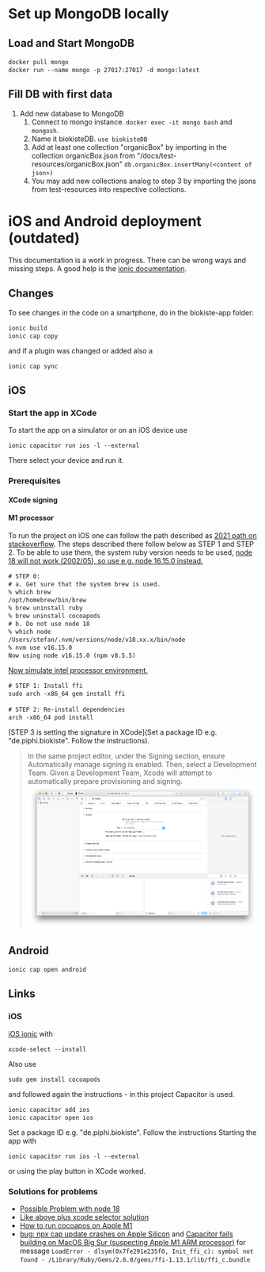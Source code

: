 # Set up MongoDB locally
## Load and Start MongoDB
```
docker pull mongo
docker run --name mongo -p 27017:27017 -d mongo:latest
```
## Fill DB with first data
1. Add new database to MongoDB
   1. Connect to mongo instance. `docker exec -it mongo bash` and `mongosh`.
   2. Name it biokisteDB. `use biokisteDB` 
   3. Add at least one collection "organicBox" by importing in the collection organicBox.json from "/docs/test-resources/organicBox.json" `db.organicBox.insertMany(<content of json>)`
   4. You may add new collections analog to step 3 by importing the jsons from test-resources into respective collections.

# iOS and Android deployment (outdated)
This documentation is a work in progress. There can be wrong ways and missing steps.
A good help is the [ionic documentation](https://ionicframework.com/docs/react/your-first-app/deploying-mobile).
## Changes
To see changes in the code on a smartphone, do in the biokiste-app folder:
```
ionic build
ionic cap copy
```
and if a plugin was changed or added also a 
```
ionic cap sync
```
## iOS
### Start the app in XCode
To start the app on a  simulator or on an iOS device use
```
ionic capacitor run ios -l --external
```
There select your device and run it.
### Prerequisites
#### XCode signing

#### M1 processor
To run the project on iOS one can follow the path described as 
[2021 path on stackoverflow](https://stackoverflow.com/a/65334677/1985423). The steps 
described there follow below as STEP 1 and STEP 2. To be able to use them, the system 
ruby version needs to be used, [node 18 will not work (2002/05), so use e.g. node 16.15.0 instead.](https://github.com/ionic-team/ionic-cli/issues/4839)
```
# STEP 0: 
# a. Get sure that the system brew is used.
% which brew
/opt/homebrew/bin/brew
% brew uninstall ruby
% brew uninstall cocoapods
# b. Do not use node 18
% which node
/Users/stefan/.nvm/versions/node/v18.xx.x/bin/node
% nvm use v16.15.0
Now using node v16.15.0 (npm v8.5.5)
```
[Now simulate intel processor environment.](https://www.angularfix.com/2022/01/ionic-application-xcode-build-errors.html)
```
# STEP 1: Install ffi
sudo arch -x86_64 gem install ffi

# STEP 2: Re-install dependencies
arch -x86_64 pod install
```
[STEP 3 is setting the signature in XCode](Set a package ID e.g. "de.piphi.biokiste". Follow the instructions).
> In the same project editor, under the Signing section, ensure Automatically manage signing is 
> enabled. Then, select a Development Team. Given a Development Team, Xcode will attempt to 
> automatically prepare provisioning and signing.
![img.png](img.png)
## Android
```
ionic cap open android
```

## Links
### iOS
[iOS ionic](https://ionicframework.com/docs/developing/ios) with
```
xcode-select --install
```
Also use
```
sudo gem install cocoapods
```
and followed again the instructions - in this project Capacitor is used.
```
ionic capacitor add ios
ionic capacitor open ios
```
Set a package ID e.g. "de.piphi.biokiste". Follow the instructions
Starting the app with
```
ionic capacitor run ios -l --external
```
or using the play button in XCode worked.
### Solutions for problems
- [Possible Problem with node 18](https://github.com/ionic-team/ionic-cli/issues/4839)
- [Like above plus xcode selector solution](https://stackoverflow.com/questions/69482465/npx-cap-add-ios-fails-with-error-updating-ios-native-dependencies-with-pod-i)
- [How to run cocoapos on Apple M1](https://stackoverflow.com/questions/64901180/how-to-run-cocoapods-on-apple-silicon-m1/64901980#64901980)
- [bug: npx cap update crashes on Apple Silicon](https://github.com/ionic-team/capacitor/issues/4876#issuecomment-890914265) and [Capacitor fails building on MacOS Big Sur (suspecting Apple M1 ARM processor)](https://github.com/ionic-team/capacitor/issues/3897#issuecomment-1003215909) for message
``LoadError - dlsym(0x7fe291e235f0, Init_ffi_c): symbol not found - /Library/Ruby/Gems/2.6.0/gems/ffi-1.13.1/lib/ffi_c.bundle``


